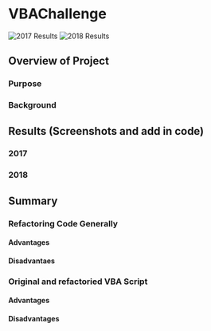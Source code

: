 # VBAChallenge


![2017 Results](https://user-images.githubusercontent.com/85718354/124306803-e879a280-db34-11eb-8600-2991b96032b7.JPG)
![2018 Results](https://user-images.githubusercontent.com/85718354/124307473-dfd59c00-db35-11eb-82bf-d9f2ce72d4f2.JPG)


## Overview of Project
### Purpose
### Background

## Results (Screenshots and add in code)
### 2017
### 2018
 
## Summary
### Refactoring Code Generally
#### Advantages
#### Disadvantaes

### Original and refactoried VBA Script
#### Advantages
#### Disadvantages


